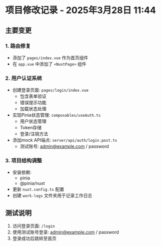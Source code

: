 # 项目修改记录 - 2025年3月28日 11:44

## 主要变更

### 1. 路由修复
- 添加了 `pages/index.vue` 作为首页组件
- 在 `app.vue` 中添加了 `<NuxtPage>` 组件

### 2. 用户认证系统
- 创建登录页面: `pages/login/index.vue`
  - 包含表单验证
  - 错误提示功能
  - 加载状态处理
- 实现Pinia状态管理: `composables/useAuth.ts`
  - 用户状态管理
  - Token存储
  - 登录/注销方法
- 添加mock API端点: `server/api/auth/login.post.ts`
  - 测试账号: admin@example.com / password

### 3. 项目结构调整
- 安装依赖:
  - pinia
  - @pinia/nuxt
- 更新 `nuxt.config.ts` 配置
- 创建 `work-logs` 文件夹用于记录工作日志

## 测试说明
1. 访问登录页面: `/login`
2. 使用测试账号登录: admin@example.com / password
3. 登录成功后跳转至首页
